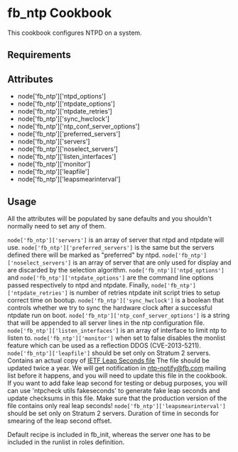 fb_ntp Cookbook
====================
This cookbook configures NTPD on a system.

Requirements
------------

Attributes
----------
* node['fb_ntp']['ntpd_options']
* node['fb_ntp']['ntpdate_options']
* node['fb_ntp']['ntpdate_retries']
* node['fb_ntp']['sync_hwclock']
* node['fb_ntp']['ntp_conf_server_options']
* node['fb_ntp']['preferred_servers']
* node['fb_ntp']['servers']
* node['fb_ntp']['noselect_servers']
* node['fb_ntp']['listen_interfaces']
* node['fb_ntp']['monitor']
* node['fb_ntp']['leapfile']
* node['fb_ntp']['leapsmearinterval']

Usage
-----
All the attributes will be populated by sane defaults and you shouldn't normally
need to set any of them.

`node['fb_ntp']['servers']` is an array of server that ntpd and ntpdate will
use. `node['fb_ntp']['preferred_servers']` is the same but the servers
defined there will be marked as "preferred" by ntpd.
`node['fb_ntp']['noselect_servers']` is an array of server that are only used
for display and are discarded by the selection algorithm.
`node['fb_ntp']['ntpd_options']` and `node['fb_ntp']['ntpdate_options']`
are the command line options passed respectively to ntpd and ntpdate. Finally,
`node['fb_ntp']['ntpdate_retries']` is number of retries ntpdate init script
tries to setup correct time on bootup.
`node['fb_ntp']['sync_hwclock']` is a boolean that controls whether we try
to sync the hardware clock after a successful ntpdate run on boot.
`node['fb_ntp']['ntp_conf_server_options']` is a string that will be appended
to all server lines in the ntp configuration file.
`node['fb_ntp']['listen_interfaces']` is an array of interface to limit ntp
to listen to.
`node['fb_ntp']['monitor']` when set to false disables the monlist feature which
can be used as a reflection DDOS (CVE-2013-5211).
`node['fb_ntp']['leapfile']` should be set only on Stratum 2 servers.
Contains an actual copy of [IETF Leap Seconds file](https://www.ietf.org/timezones/data/leap-seconds.list)
The file should be updated twice a year. We will get notification in
ntp-notify@fb.com mailing list before it happens, and you will need to update
this file in the cookbook. If you want to add fake leap second for testing or
debug purposes, you will can use 'ntpcheck utils fakeseconds' to generate
fake leap seconds and update checksums in this file. Make sure that
the production version of the file contains only real leap seconds!
`node['fb_ntp']['leapsmearinterval']` should be set only on Stratum 2 servers.
Duration of time in seconds for smearing of the leap second offset.

Default recipe is included in fb_init, whereas the server one has to be included
in the runlist in roles definition.
